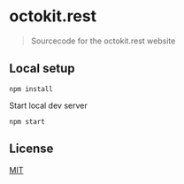 # octokit.rest

> Sourcecode for the octokit.rest website

## Local setup

```
npm install
```

Start local dev server

```
npm start
```

## License

[MIT](LICENSE)

